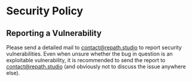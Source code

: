 # Security Policy

## Reporting a Vulnerability

Please send a detailed mail to contact@repath.studio to report security vulnerabilities.
Even when unsure whether the bug in question is an exploitable vulnerability, it is recommended to send the report to contact@repath.studio (and obviously not to discuss the issue anywhere else).
